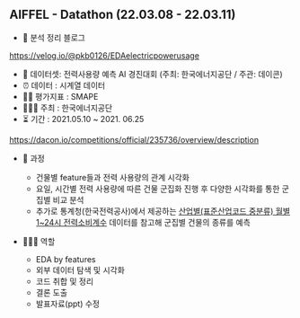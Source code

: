 ## AIFFEL - Datathon (22.03.08 - 22.03.11)

- 📎 분석 정리 블로그

https://velog.io/@pkb0126/EDAelectricpowerusage

- 📁 데이터셋: 전력사용량 예측 AI 경진대회 (주최: 한국에너지공단 / 주관: 데이콘)
- ⏰ 데이터 : 시계열 데이터
- ✍🏻 평가지표 : SMAPE
- 🙋🏻‍♀️ 주최 : 한국에너지공단
- ⏳ 기간 : 2021.05.10 ~ 2021. 06.25

https://dacon.io/competitions/official/235736/overview/description

- 📝 과정
  - 건물별 feature들과 전력 사용량의 관계 시각화
  - 요일, 시간별 전력 사용량에 따른 건물 군집화 진행 후 다양한 시각화를 통한 군집별 비교 분석
  - 추가로 통계청(한국전력공사)에서 제공하는 [산업별(표준산업코드 중분류) 월별 1~24시 전력소비계수](https://kosis.kr/statHtml/statHtml.do?orgId=115&tblId=DT_11507N_095&vw_cd=MT_ZTITLE&list_id=115_11507_K1&seqNo=&lang_mode=ko&language=kor&obj_var_id=&itm_id=&conn_path=MT_ZTITLE) 데이터를 참고해 군집별 건물의 종류를 예측


- 👩🏻‍💻 역할
  - EDA by features 
  - 외부 데이터 탐색 및 시각화 
  - 코드 취합 및 정리
  - 결론 도출
  - 발표자료(ppt) 수정
